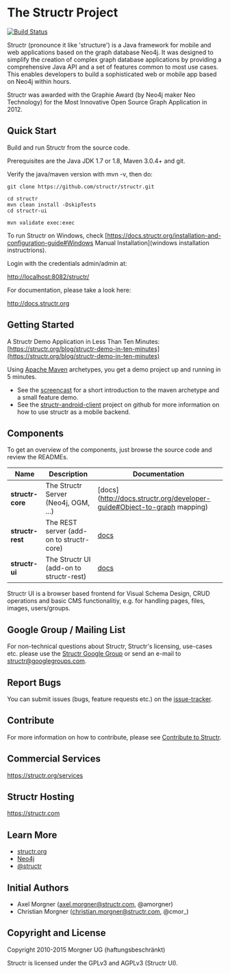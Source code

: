 # The Structr Project

[![Build Status](https://secure.travis-ci.org/structr/structr.png)](http://travis-ci.org/structr/structr)

Structr (pronounce it like 'structure') is a Java framework for mobile and web applications based on the graph database Neo4j. It was designed to simplify the creation of complex graph database applications by providing a comprehensive Java API and a set of features common to most use cases. This enables developers to build a sophisticated web or mobile app based on Neo4j within hours.

Structr was awarded with the Graphie Award (by Neo4j maker Neo Technology) for the Most Innovative Open Source Graph Application in 2012.


## Quick Start

Build and run Structr from the source code.

Prerequisites are the Java JDK 1.7 or 1.8, Maven 3.0.4+ and git.

Verify the java/maven version with mvn -v, then do:

```
git clone https://github.com/structr/structr.git

cd structr
mvn clean install -DskipTests
cd structr-ui

mvn validate exec:exec
```

To run Structr on Windows, check [https://docs.structr.org/installation-and-configuration-guide#Windows Manual Installation](windows installation instructrions).

Login with the credentials admin/admin at:

[http://localhost:8082/structr/](http://localhost:8082/structr/)

For documentation, please take a look here:

http://docs.structr.org

## Getting Started

A Structr Demo Application in Less Than Ten Minutes: [https://structr.org/blog/structr-demo-in-ten-minutes](https://structr.org/blog/structr-demo-in-ten-minutes)

Using [Apache Maven](http://maven.apache.org/) archetypes, you get a demo project up and running in 5 minutes.

- See the [screencast](http://vimeo.com/53235075) for a short introduction to the maven archetype and a small feature demo.
- See the [structr-android-client](https://github.com/structr/structr-android-client) project on github for more information on how to use structr as a mobile backend.


## Components

To get an overview of the components, just browse the source code and review the READMEs.

Name             | Description                              | Documentation
---------------- | ---------------------------------------- | -----------------------------------------------------------------
**structr-core** | The Structr Server (Neo4j, OGM, ...)     | [docs](http://docs.structr.org/developer-guide#Object-to-graph mapping)
**structr-rest** | The REST server (add-on to structr-core) | [docs](http://docs.structr.org/REST-user-guide)
**structr-ui**   | The Structr UI (add-on to structr-rest)  | [docs](http://docs.structr.org/frontend-user-guide)

Structr UI is a browser based frontend for Visual Schema Design, CRUD operations and basic CMS functionalitiy, e.g. for handling pages, files, images, users/groups.

## Google Group / Mailing List

For non-technical questions about Structr, Structr's licensing, use-cases etc. please use the [Structr Google Group](https://groups.google.com/forum/#!forum/structr) or send an e-mail to [structr@googlegroups.com](structr@googlegroups.com).

## Report Bugs

You can submit issues (bugs, feature requests etc.) on the [issue-tracker](https://github.com/structr/structr/issues).

## Contribute

For more information on how to contribute, please see [Contribute to Structr](http://docs.structr.org/contribute).

## Commercial Services

https://structr.org/services

## Structr Hosting

https://structr.com

## Learn More

- [structr.org](http://structr.org)
- [Neo4j](http://neo4j.com)
- [@structr](https://twitter.com/structr)

## Initial Authors

- Axel Morgner (axel.morgner@structr.com, @amorgner)
- Christian Morgner (christian.morgner@structr.com, @cmor_)

## Copyright and License

Copyright 2010-2015 Morgner UG (haftungsbeschränkt)

Structr is licensed under the GPLv3 and AGPLv3 (Structr UI).

